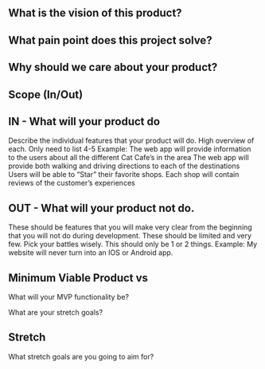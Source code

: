 ## What is the vision of this product?

## What pain point does this project solve?

## Why should we care about your product?

## Scope (In/Out)
## IN - What will your product do
Describe the individual features that your product will do.
High overview of each. Only need to list 4-5
Example:
The web app will provide information to the users about all the different Cat Cafe’s in the area
The web app will provide both walking and driving directions to each of the destinations
Users will be able to “Star” their favorite shops.
Each shop will contain reviews of the customer’s experiences

## OUT - What will your product not do.
These should be features that you will make very clear from the beginning that you will not do during development. These should be limited and very few. Pick your battles wisely. This should only be 1 or 2 things. Example: My website will never turn into an IOS or Android app.

## Minimum Viable Product vs
What will your MVP functionality be?

What are your stretch goals?

## Stretch
What stretch goals are you going to aim for? 